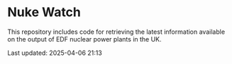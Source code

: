# Nuke Watch

This repository includes code for retrieving the latest information available on the output of EDF nuclear power plants in the UK.

Last updated: 2025-04-06 21:13
